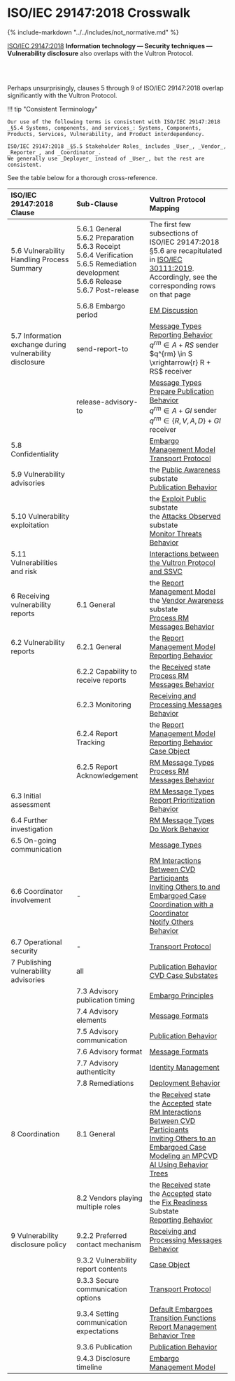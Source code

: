 # ISO/IEC 29147:2018 Crosswalk

{% include-markdown "../../includes/not_normative.md" %}

[ISO/IEC 29147:2018](https://www.iso.org/standard/72311.html)
**Information technology — Security techniques — Vulnerability disclosure**
also overlaps with the Vultron Protocol.

<br/>
<br/>

Perhaps unsurprisingly, clauses 5 through 9 of ISO/IEC 29147:2018 overlap significantly with the Vultron Protocol.

!!! tip "Consistent Terminology"

    Our use of the following terms is consistent with ISO/IEC 29147:2018
    _§5.4 Systems, components, and services_: Systems, Components, Products, Services, Vulnerability, and Product interdependency.

    ISO/IEC 29147:2018 _§5.5 Stakeholder Roles_ includes _User_, _Vendor_, _Reporter_, and _Coordinator_.
    We generally use _Deployer_ instead of _User_, but the rest are consistent. 

See the table below for a thorough cross-reference.

| ISO/IEC<br/>29147:2018<br/>Clause                        | Sub-Clause                                                                                                                                              | Vultron Protocol Mapping                                                                                                                                                                                                                                                                                                                                                                                                                                  |
|:---------------------------------------------------------|:--------------------------------------------------------------------------------------------------------------------------------------------------------|:--------------------------------------------------------------------------------------------------------------------------------------------------------------------------------------------------------------------------------------------------------------------------------------------------------------------------------------------------------------------------------------------------------------------------------------------------------|
| 5.6 Vulnerability Handling Process Summary               | 5.6.1 General<br/>5.6.2 Preparation<br/>5.6.3 Receipt<br/>5.6.4 Verification<br/>5.6.5 Remediation development<br/>5.6.6 Release<br/>5.6.7 Post-release | The first few subsections of ISO/IEC 29147:2018 §5.6 are recapitulated in [ISO/IEC 30111:2019](iso_30111_2019.md). Accordingly, see the corresponding rows on that page                                                                                                                                                                                                                                                                                  |
|                                                          | 5.6.8 Embargo period                                                                                                                                    | [EM Discussion](../../topics/process_models/em/principles.md)
| 5.7 Information exchange during vulnerability disclosure | send-report-to                                      | [Message Types](../formal_protocol/messages.md)<br/>[Reporting Behavior](../../topics/behavior_logic/reporting_bt.md)<br/>$q^{rm} \in A + RS$ sender<br/>$q^{rm} \in S \xrightarrow{r} R + RS$ receiver                                                                                                                                                                                                                                                     |
|                                                          | release-advisory-to                                  | [Message Types](../formal_protocol/messages.md)<br/>[Prepare Publication Behavior](../../topics/behavior_logic/publication_bt.md)<br/>$q^{rm} \in A + GI$ sender<br/>$q^{rm} \in \{R,V,A,D\} + GI$ receiver                                                                                                                                                                                                                                                 |
| 5.8 Confidentiality                                      |                                                                                                                                                         | [Embargo Management Model](../../topics/process_models/em/index.md)<br/>[Transport Protocol](../../howto/general_implementation.md#transport-protocol)                                                                                                                                                                                                                                                                                                          |
| 5.9 Vulnerability advisories                             |                                                                                                                                                         | the [Public Awareness](../../topics/process_models/cs/index.md#the-public-awareness-substate-p-p) substate<br/>[Publication Behavior](../../topics/behavior_logic/publication_bt.md)                                                                                                                                                                                                                                                                         |
| 5.10 Vulnerability exploitation                          |                                                                                                                                                         | the [Exploit Public](../../topics/process_models/cs/index.md#the-exploit-public-substate-x-x) substate<br/>the [Attacks Observed](../../topics/process_models/cs/index.md#the-attacks-observed-substate-a-a) substate<br/>[Monitor Threats Behavior](../../topics/behavior_logic/monitor_threats_bt.md)                                                                                                                                                        |
| 5.11 Vulnerabilities and risk                            |                                                                                                                                                         | [Interactions between the Vultron Protocol and SSVC](../ssvc_crosswalk.md)
| 6 Receiving vulnerability reports                        | 6.1 General                                                                                                                                             | the [Report Management Model](../../topics/process_models/rm/index.md)<br/>the [Vendor Awareness](../../topics/process_models/cs/index.md#the-vendor-awareness-substate-v-v) substate<br/>[Process RM Messages Behavior](../../topics/behavior_logic/msg_rm_bt.md)                                                                                                                                                                                                      |
| 6.2 Vulnerability reports                                | 6.2.1 General                                                                                                                                           | the [Report Management Model](../../topics/process_models/rm/index.md)<br/>[Reporting Behavior](../../topics/behavior_logic/reporting_bt.md)                                                                                                                                                                                                                                                                                                                          |
|                                                          | 6.2.2 Capability to receive reports                                                                                                                     | the [Received](../../topics/process_models/rm/index.md#the-received-r-state) state<br/>[Process RM Messages Behavior](../../topics/behavior_logic/msg_rm_bt.md)                                                                                                                                                                                                                                                                                              |
|                                                          | 6.2.3 Monitoring                                                                                                                                        | [Receiving and Processing Messages Behavior](../../topics/behavior_logic/msg_intro_bt.md)                                                                                                                                                                                                                                                                                                                                                                  |
|                                                          | 6.2.4 Report Tracking                                                                                                                                   | the [Report Management Model](../../topics/process_models/rm/index.md)<br/>[Reporting Behavior](../../topics/behavior_logic/reporting_bt.md)<br/>[Case Object](../../howto/case_object.md)                                                                                                                                                                                                                                                                               |
|                                                          | 6.2.5 Report Acknowledgement                                                                                                                            | [RM Message Types](../formal_protocol/messages.md#rm-message-types)<br/>[Process RM Messages Behavior](../../topics/behavior_logic/msg_rm_bt.md)                                                                                                                                                                                                                                                                                                              |
| 6.3 Initial assessment                                   |                                                                                                                                                         | [RM Message Types](../formal_protocol/messages.md#rm-message-types)<br/>[Report Prioritization Behavior](../../topics/behavior_logic/rm_prioritization_bt.md)                                                                                                                                                                                                                                                                                                 |
| 6.4 Further investigation                                |                                                                                                                                                         | [RM Message Types](../formal_protocol/messages.md#rm-message-types)<br/>[Do Work Behavior](../../topics/behavior_logic/do_work_bt.md)                                                                                                                                                                                                                                                                                                                         |
| 6.5 On-going communication                               |                                                                                                                                                         | [Message Types](../formal_protocol/messages.md)                                                                                                                                                                                                                                                                                                                                                                                                          |
| 6.6 Coordinator involvement | - | [RM Interactions Between CVD Participants](../../topics/process_models/rm/rm_interactions.md)<br/>[Inviting Others to and Embargoed Case](../../topics/process_models/em/working_with_others.md)<br/>[Coordination with a Coordinator](../../topics/formal_protocol/worked_example.md#coordinating_with_coordinator)<br/>[Notify Others Behavior](../../topics/behavior_logic/reporting_bt.md)                                                                        |
| 6.7 Operational security | - | [Transport Protocol](../../howto/general_implementation.md#transport-protocol)                                                                                                                                                                                                                                                                                                                                                                               |
| 7 Publishing vulnerability advisories | all | [Publication Behavior](../../topics/behavior_logic/publication_bt.md)<br/>[CVD Case Substates](../../topics/process_models/cs/index.md#cvd-case-substates)                                                                                                                                                                                                                                                                                                   |
|  | 7.3 Advisory publication timing | [Embargo Principles](../../topics/process_models/em/principles.md)                                                                                                                                                                                                                                                                                                                                                                                           |
|  | 7.4 Advisory elements | [Message Formats](../../howto/general_implementation.md#message-formats)                                                                                                                                                                                                                                                                                                                                                                                     |
|  | 7.5 Advisory communication | [Publication Behavior](../../topics/behavior_logic/publication_bt.md)                                                                                                                                                                                                                                                                                                                                                                                      |
|  | 7.6 Advisory format | [Message Formats](../../howto/general_implementation.md#message-formats)                                                                                                                                                                                                                                                                                                                                                                                     |
|  | 7.7 Advisory authenticity | [Identity Management](../../howto/general_implementation.md#identity-management)                                                                                                                                                                                                                                                                                                                                                                             |
|  | 7.8 Remediations | [Deployment Behavior](../../topics/behavior_logic/deployment_bt.md)                                                                                                                                                                                                                                                                                                                                                                                        |
| 8 Coordination | 8.1 General | the [Received](../../topics/process_models/rm/index.md#the-received-r-state) state<br/>the [Accepted](../../topics/process_models/rm/index.md#the-accepted-a-state) state<br/>[RM Interactions Between CVD Participants](../../topics/process_models/rm/rm_interactions.md)<br/>[Inviting Others to an Embargoed Case](../../topics/process_models/em/working_with_others.md)<br/>[Modeling an MPCVD AI Using Behavior Trees](../../topics/behavior_logic/cvd_bt.md) |
|  | 8.2 Vendors playing multiple roles | the [Received](../../topics/process_models/rm/index.md#the-received-r-state) state<br/>the [Accepted](../../topics/process_models/rm/index.md#the-accepted-a-state) state<br/>the [Fix Readiness](../../topics/process_models/cs/index.md#the-fix-readiness-substate-f-f) Substate<br/>[Reporting Behavior](../../topics/behavior_logic/reporting_bt.md)                                                                                                         |
| 9 Vulnerability disclosure policy | 9.2.2 Preferred contact mechanism | [Receiving and Processing Messages Behavior](../../topics/behavior_logic/msg_intro_bt.md)                                                                                                                                                                                                                                                                                                                                                                  |
|  | 9.3.2 Vulnerability report contents | [Case Object](../../howto/case_object.md)                                                                                                                                                                                                                                                                                                                                                                                                                  |
|  | 9.3.3 Secure communication options | [Transport Protocol](../../howto/general_implementation.md#transport-protocol)                                                                                                                                                                                                                                                                                                                                                                               |
|  | 9.3.4 Setting communication expectations | [Default Embargoes](../../topics/process_models/em/defaults.md)<br/>[Transition Functions](../formal_protocol/transitions.md)<br/>[Report Management Behavior Tree](../../topics/behavior_logic/rm_bt.md)                                                                                                                                                                                                                                                        |
|  | 9.3.6 Publication | [Publication Behavior](../../topics/behavior_logic/publication_bt.md)                                                                                                                                                                                                                                                                                                                                                                                      |
|  | 9.4.3 Disclosure timeline | [Embargo Management Model](../../topics/process_models/em/index.md)                                                                                                                                                                                                                                                                                                                                                                                        |
